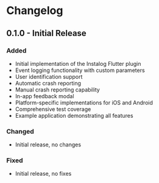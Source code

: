 # Changelog

## 0.1.0 - Initial Release

### Added
- Initial implementation of the Instalog Flutter plugin
- Event logging functionality with custom parameters
- User identification support
- Automatic crash reporting
- Manual crash reporting capability
- In-app feedback modal
- Platform-specific implementations for iOS and Android
- Comprehensive test coverage
- Example application demonstrating all features

### Changed
- Initial release, no changes

### Fixed
- Initial release, no fixes 